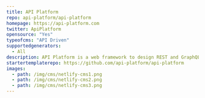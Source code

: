 ```yaml
---
title: API Platform
repo: api-platform/api-platform
homepage: https://api-platform.com
twitter: ApiPlatform
opensource: "Yes"
typeofcms: "API Driven"
supportedgenerators:
  - All
description: API Platform is a web framework to design REST and GraphQL APIs, and to scaffold modern Jamstack webapps with ease and class.
startertemplaterepo: https://github.com/api-platform/api-platform
images:
  - path: /img/cms/netlify-cms1.png
  - path: /img/cms/netlify-cms2.png
  - path: /img/cms/netlify-cms3.png
---
```

